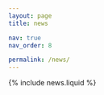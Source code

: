```yaml
---
layout: page
title: news

nav: true
nav_order: 8

permalink: /news/
---
```


{% include news.liquid %}
